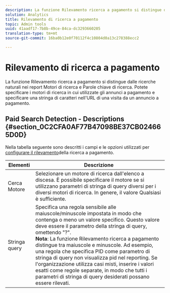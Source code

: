 ```yaml
---
description: La funzione Rilevamento ricerca a pagamento si distingue dalle ricerche naturali nei report Motori di ricerca e Parole chiave di ricerca. Potete specificare i motori di ricerca in cui utilizzate gli annunci a pagamento e specificare una stringa di caratteri nell'URL di una visita da un annuncio a pagamento.
solution: Analytics
title: Rilevamento di ricerca a pagamento
topic: Admin tools
uuid: 41aadf17-7b8b-49ce-84ca-dc3293660205
translation-type: tm+mt
source-git-commit: 16ba0b12e0f70112f4c10804d0a13c278388ecc2

---
```



# Rilevamento di ricerca a pagamento

La funzione Rilevamento ricerca a pagamento si distingue dalle ricerche naturali nei report Motori di ricerca e Parole chiave di ricerca. Potete specificare i motori di ricerca in cui utilizzate gli annunci a pagamento e specificare una stringa di caratteri nell'URL di una visita da un annuncio a pagamento.

## Paid Search Detection - Descriptions {#section_0C2CFA0AF77B47098BE37CB024665D0D}

Nella tabella seguente sono descritti i campi e le opzioni utilizzati per [configurare il rilevamento](/help/admin/admin/paid-search-detection/t-paid-search-detection.md)della ricerca a pagamento.

| Elementi | Descrizione |
|--- |--- |
| Cerca Motore | Selezionare un motore di ricerca dall'elenco a discesa. È possibile specificare il motore se si utilizzano parametri di stringa di query diversi per i diversi motori di ricerca. In genere, il valore Qualsiasi è sufficiente. |
| Stringa query | Specifica una regola sensibile alle maiuscole/minuscole impostata in modo che contenga o meno un valore specifico. Questo valore deve essere il parametro della stringa di query, omettendo "?". <br>**Nota**: La funzione Rilevamento ricerca a pagamento distingue tra maiuscole e minuscole. Ad esempio, una regola che specifica PID come parametro di stringa di query non visualizza pid nel reporting. Se l'organizzazione utilizza casi misti, inserire i valori esatti come regole separate, in modo che tutti i parametri di stringa di query desiderati possano essere rilevati.</br> |
